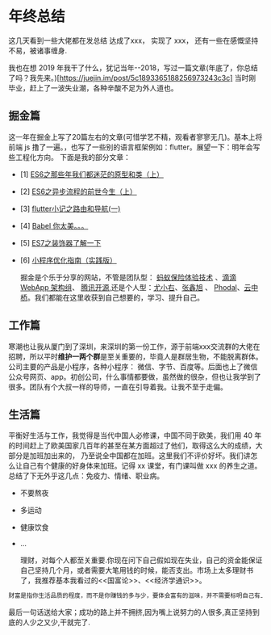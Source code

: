 # 年终总结

这几天看到一些大佬都在发总结
达成了xxx， 实现了 xxx，
还有一些在感慨坚持不易，被诸事缠身.

我也在想 2019 年我干了什么，犹记当年--2018，写过一篇文章(年底了，你总结了吗？我先来。)[https://juejin.im/post/5c1893365188256973243c3c]
当时刚毕业，赶上了一波失业潮，各种辛酸不足为外人道也。
## 掘金篇

  这一年在掘金上写了20篇左右的文章(可惜学艺不精，观看者寥寥无几)。基本上将前端 js 撸了一遍。，也写了一些别的语言框架例如：flutter。展望一下：明年会写些工程化方向。
  下面是我的部分文章：

- [1] [ES6之那些年我们都迷茫的原型和类（上）](https://juejin.im/post/5d6e19346fb9a06afc255d8a)
- [2] [ES6之异步流程的前世今生（上）](https://juejin.im/post/5d52b835f265da03af19c863)
- [3] [flutter小记之路由和导航(一)](https://juejin.im/post/5d1424175188255d95141c8d)
- [4] [Babel 你太美。。。](https://juejin.im/post/5d47cfa3f265da03ba322720)
- [5] [ES7之装饰器了解一下](https://juejin.im/post/5d3aa33cf265da1bad574d4c)
- [6] [小程序优化指南（实践版）](https://juejin.im/post/5e084f0af265da33e97fe2a9)
  
  掘金是个乐于分享的网站，不管是团队型： [蚂蚁保险体验技术](https://juejin.im/user/5c73623a51882561de4ab504) 、[滴滴 WebApp 架构组](https://juejin.im/user/59dc483e6fb9a0450e7511b4)、 [腾讯开源](https://juejin.im/user/598141736fb9a03c3b6c7344),还是个人型：[尤小右](https://juejin.im/user/5985d99d51882525e546f207)、[张鑫旭](https://juejin.im/user/595315e7f265da6c322dc6c6) 、 [Phodal](https://juejin.im/user/5567e339e4b0349d3313190b)、[云中桥](https://juejin.im/user/5c6e666be51d457fd033e984)。我们都能在这里收获到自己想要的，学习、提升自己。
  
## 工作篇

  寒潮也让我从厦门到了深圳，来深圳的第一份工作，源于前端xxx交流群的大佬在招聘，所以平时**维护一两个群**是至关重要的，毕竟人是群居生物，不能脱离群体。
  公司主要的产品是小程序，各种小程序： 微信、字节、百度等。后面也上了微信公众号网页、app。初创公司，什么事情都要做，虽然做的很杂，但也让我学到了很多。团队有个大叔一样的导师，一直在引导着我。让我不至于走偏。

## 生活篇

  平衡好生活与工作，我觉得是当代中国人必修课，中国不同于欧美，我们用 40 年的时间赶上了欧美国家几百年的甚至在某方面超过了他们，取得这么大的成绩，大部分是加班加出来的， 乃至说全中国都在加班。这里我们不评价好坏。我们讲怎么让自己有个健康的好身体来加班。记得 xx 课堂，有门课叫做 xxx 的养生之道。总结了下无外乎这几点：免疫力、情绪、职业病。
  
- 不要熬夜

- 多运动

- 健康饮食
- ...

  理财，对每个人都至关重要.你现在问下自己假如现在失业，自己的资金能保证自己坚持几个月，或者需要大笔用钱的时候，能否支出。市场上太多理财书了，我推荐基本我看过的<<国富论>>、<<经济学通识>>。

```js  
财富是指你生活品质的程度，而不是你赚钱的多与少，要体会富有的滋味，并不需要标明自己有上亿的财产，而是去过、去想过适于你的生活。——洛克菲勒
```

最后一句话送给大家；成功的路上并不拥挤,因为嘴上说努力的人很多,真正坚持到底的人少之又少,干就完了.

